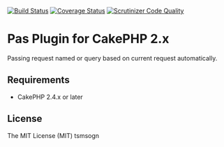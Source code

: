 [![Build Status](https://travis-ci.org/tsmsogn/Pas.svg?branch=master)](https://travis-ci.org/tsmsogn/Pas)
[![Coverage Status](https://coveralls.io/repos/github/tsmsogn/Pas/badge.svg?branch=master)](https://coveralls.io/github/tsmsogn/Pas?branch=master)
[![Scrutinizer Code Quality](https://scrutinizer-ci.com/g/tsmsogn/Pas/badges/quality-score.png?b=master)](https://scrutinizer-ci.com/g/tsmsogn/Pas/?branch=master)

# Pas Plugin for CakePHP 2.x

Passing request named or query based on current request automatically.

## Requirements

- CakePHP 2.4.x or later

## License

The MIT License (MIT) tsmsogn

